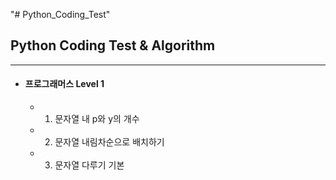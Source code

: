 "# Python_Coding_Test" 
## Python Coding Test & Algorithm
---
* #### 프로그래머스 Level 1
    - 1. 문자열 내 p와 y의 개수
    - 2. 문자열 내림차순으로 배치하기
    - 3. 문자열 다루기 기본